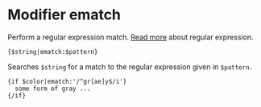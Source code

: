 Modifier ematch
==============

Perform a regular expression match.
[Read more](http://www.php.net/manual/en/reference.pcre.pattern.syntax.php) about regular expression.


```
{$string|ematch:$pattern}
```

Searches `$string` for a match to the regular expression given in `$pattern`.

```smarty
{if $color|ematch:'/^gr[ae]y$/i'}
  some form of gray ...
{/if}
```